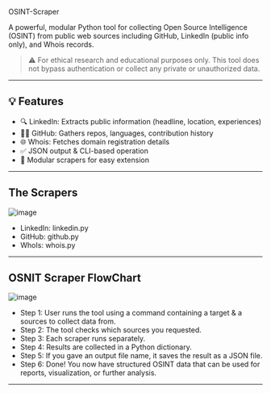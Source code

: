 OSINT-Scraper

A powerful, modular Python tool for collecting Open Source Intelligence (OSINT) from public web sources including GitHub, LinkedIn (public info only), and Whois records.

> ⚠️ For ethical research and educational purposes only. This tool does not bypass authentication or collect any private or unauthorized data.

---

## 💡 Features

- 🔍 LinkedIn: Extracts public information (headline, location, experiences)
- 🧑‍💻 GitHub: Gathers repos, languages, contribution history
- 🌐 Whois: Fetches domain registration details
- ✅ JSON output & CLI-based operation
- 🧩 Modular scrapers for easy extension

---
## The Scrapers

![image](https://github.com/user-attachments/assets/af002d7d-9637-47d6-ad94-c7f313d92127)

- LinkedIn: linkedin.py
- GitHub: github.py
- WhoIs: whois.py

---

## OSNIT Scraper FlowChart

![image](https://github.com/user-attachments/assets/d76cbb6d-0b8d-4a47-b1b4-10863545cb36)

- Step 1: User runs the tool using a command containing a target & a sources to collect data from.
- Step 2: The tool checks which sources you requested.
- Step 3: Each scraper runs separately.
- Step 4: Results are collected in a Python dictionary.
- Step 5: If you gave an output file name, it saves the result as a JSON file.
- Step 6: Done! You now have structured OSINT data that can be used for reports, visualization, or further analysis.

---
